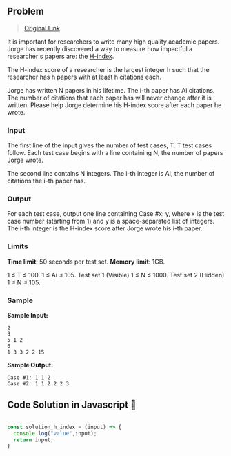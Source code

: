 ## Problem

> [Original Link](https://codingcompetitions.withgoogle.com/kickstart/round/0000000000050edd/00000000001a274e)

It is important for researchers to write many high quality academic papers. Jorge has recently discovered a way to measure how impactful a researcher's papers are: the [H-index](https://en.wikipedia.org/wiki/H-index).

The H-index score of a researcher is the largest integer h such that the researcher has h papers with at least h citations each.

Jorge has written N papers in his lifetime. The i-th paper has Ai citations. The number of citations that each paper has will never change after it is written. Please help Jorge determine his H-index score after each paper he wrote.

### Input
The first line of the input gives the number of test cases, T. T test cases follow. Each test case begins with a line containing N, the number of papers Jorge wrote.

The second line contains N integers. The i-th integer is Ai, the number of citations the i-th paper has.

### Output
For each test case, output one line containing Case #x: y, where x is the test case number (starting from 1) and y is a space-separated list of integers. The i-th integer is the H-index score after Jorge wrote his i-th paper.

### Limits

**Time limit**: 50 seconds per test set.
**Memory limit**: 1GB.

1 ≤ T ≤ 100.
1 ≤ Ai ≤ 105.
Test set 1 (Visible)
1 ≤ N ≤ 1000.
Test set 2 (Hidden)
1 ≤ N ≤ 105.

### Sample

**Sample Input:**

```
2
3
5 1 2
6
1 3 3 2 2 15
```

**Sample Output:**

```
Case #1: 1 1 2
Case #2: 1 1 2 2 2 3
```
## Code Solution in Javascript 🍋

``` javascript

const solution_h_index = (input) => {
  console.log("value",input);
  return input;
}

```
